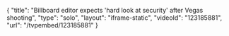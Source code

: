 {
    "title": "Billboard editor expects 'hard look at security' after Vegas shooting",
    "type": "solo",
    "layout": "iframe-static",
    "videoId": "123185881",
    "url": "\/tvpembed\/123185881"
}
